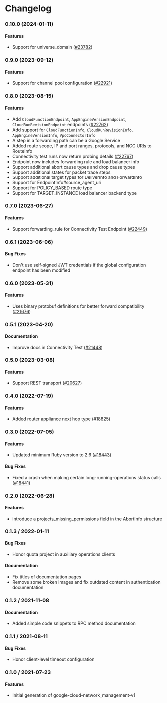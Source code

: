 # Changelog

### 0.10.0 (2024-01-11)

#### Features

* Support for universe_domain ([#23782](https://github.com/googleapis/google-cloud-ruby/issues/23782)) 

### 0.9.0 (2023-09-12)

#### Features

* Support for channel pool configuration ([#22921](https://github.com/googleapis/google-cloud-ruby/issues/22921)) 

### 0.8.0 (2023-08-15)

#### Features

* Add `CloudFunctionEndpoint`, `AppEngineVersionEndpoint`, `CloudRunRevisionEndpoint` endpoints ([#22762](https://github.com/googleapis/google-cloud-ruby/issues/22762)) 
* Add support for `CloudFunctionInfo`, `CloudRunRevisionInfo`, `AppEngineVersionInfo`, `VpcConnectorInfo` 
* A step in a forwarding path can be a Google Service 
* Added route scope, IP and port ranges, protocols, and NCC URIs to RouteInfo 
* Connectivity test runs now return probing details ([#22767](https://github.com/googleapis/google-cloud-ruby/issues/22767)) 
* Endpoint now includes forwarding rule and load balancer info 
* Support additional abort cause types and drop cause types 
* Support additional states for packet trace steps 
* Support additional target types for DeliverInfo and ForwardInfo 
* Support for EndpointInfo#source_agent_uri 
* Support for POLICY_BASED route type 
* Support for TARGET_INSTANCE load balancer backend type 

### 0.7.0 (2023-06-27)

#### Features

* Support forwarding_rule for Connectivity Test Endpoint ([#22449](https://github.com/googleapis/google-cloud-ruby/issues/22449)) 

### 0.6.1 (2023-06-06)

#### Bug Fixes

* Don't use self-signed JWT credentials if the global configuration endpoint has been modified 

### 0.6.0 (2023-05-31)

#### Features

* Uses binary protobuf definitions for better forward compatibility ([#21676](https://github.com/googleapis/google-cloud-ruby/issues/21676)) 

### 0.5.1 (2023-04-20)

#### Documentation

* Improve docs in Connectivity Test ([#21448](https://github.com/googleapis/google-cloud-ruby/issues/21448)) 

### 0.5.0 (2023-03-08)

#### Features

* Support REST transport ([#20627](https://github.com/googleapis/google-cloud-ruby/issues/20627)) 

### 0.4.0 (2022-07-19)

#### Features

* Added router appliance next hop type  ([#18825](https://github.com/googleapis/google-cloud-ruby/issues/18825)) 

### 0.3.0 (2022-07-05)

#### Features

* Updated minimum Ruby version to 2.6 ([#18443](https://github.com/googleapis/google-cloud-ruby/issues/18443)) 
#### Bug Fixes

* Fixed a crash when making certain long-running-operations status calls ([#18441](https://github.com/googleapis/google-cloud-ruby/issues/18441)) 

### 0.2.0 (2022-06-28)

#### Features

* introduce a projects_missing_permissions field in the AbortInfo structure 

### 0.1.3 / 2022-01-11

#### Bug Fixes

* Honor quota project in auxiliary operations clients

#### Documentation

* Fix titles of documentation pages
* Remove some broken images and fix outdated content in authentication documentation

### 0.1.2 / 2021-11-08

#### Documentation

* Added simple code snippets to RPC method documentation

### 0.1.1 / 2021-08-11

#### Bug Fixes

* Honor client-level timeout configuration

### 0.1.0 / 2021-07-23

#### Features

* Initial generation of google-cloud-network_management-v1
